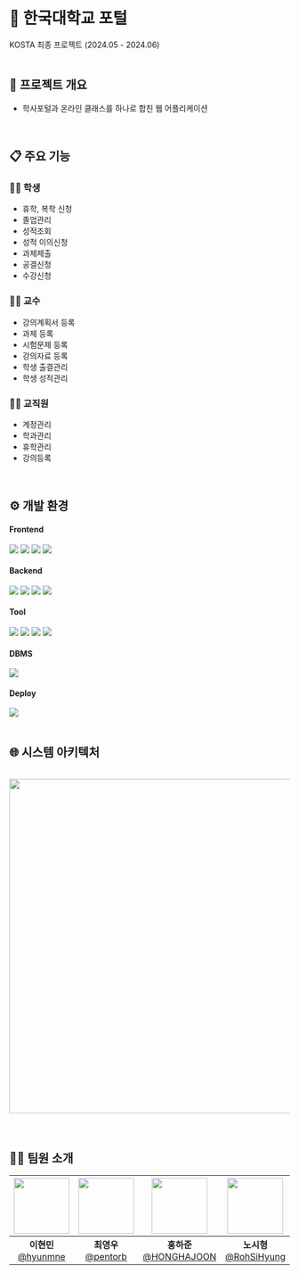 # 🏫 한국대학교 포털
KOSTA 최종 프로젝트 (2024.05 - 2024.06)
<br><br>

## 📌 프로젝트 개요

- 학사포털과 온라인 클래스를 하나로 합친 웹 어플리케이션

<br>

## 📋 주요 기능

### 👨‍🎓 학생
- 휴학, 복학 신청
- 졸업관리
- 성적조회
- 성적 이의신청
- 과제제출
- 공결신청
- 수강신청

### 👩‍🏫 교수
- 강의계획서 등록
- 과제 등록
- 시험문제 등록
- 강의자료 등록
- 학생 출결관리
- 학생 성적관리

### 👨‍💼 교직원
- 계정관리
- 학과관리
- 휴학관리
- 강의등록

<br>

## ⚙ 개발 환경

#### Frontend
<img src="https://img.shields.io/badge/JavaScript-F7DF1E.svg?style=for-the-badge&logo=JavaScript&logoColor=black"> <img src="https://img.shields.io/badge/React-61DAFB.svg?style=for-the-badge&logo=React&logoColor=black"> <img src="https://img.shields.io/badge/MUI-007FFF.svg?style=for-the-badge&logo=mui&logoColor=white"> <img src="https://img.shields.io/badge/React%20Bootstrap-41E0FD.svg?style=for-the-badge&logo=React-Bootstrap&logoColor=black">

#### Backend
<img src="https://img.shields.io/badge/java-%23ED8B00.svg?style=for-the-badge&logo=openjdk&logoColor=white"> <img src="https://img.shields.io/badge/Spring%20Boot-6DB33F.svg?style=for-the-badge&logo=Spring-Boot&logoColor=white"> <img src="https://img.shields.io/badge/Gradle-02303A.svg?style=for-the-badge&logo=Gradle&logoColor=white"> <img src="https://img.shields.io/badge/JSON%20Web%20Tokens-000000.svg?style=for-the-badge&logo=JSON-Web-Tokens&logoColor=white">

#### Tool
<img src="https://img.shields.io/badge/Git-F05032.svg?style=for-the-badge&logo=Git&logoColor=white"> <img src="https://img.shields.io/badge/GitHub-181717.svg?style=for-the-badge&logo=GitHub&logoColor=white"> <img src="https://img.shields.io/badge/Figma-F24E1E.svg?style=for-the-badge&logo=Figma&logoColor=white"> <img src="https://img.shields.io/badge/Notion-000000.svg?style=for-the-badge&logo=Notion&logoColor=white">

#### DBMS
<img src="https://img.shields.io/badge/MariaDB-003545?style=for-the-badge&logo=mariadb&logoColor=white">

#### Deploy
<img src="https://img.shields.io/badge/Amazon%20EC2-FF9900.svg?style=for-the-badge&logo=Amazon-EC2&logoColor=white"><br><br>

## 🌐 시스템 아키텍처
<br>
<img src="https://github.com/user-attachments/assets/40b2fc38-9cae-4bc4-be8c-d87ff3f0401d" width="600"/><br><br><br>

## 🏃‍♂️ 팀원 소개
|<img src="https://avatars.githubusercontent.com/u/83358018?v=4" width="100" height="100"/>|<img src="https://avatars.githubusercontent.com/u/133846559?v=4" width="100" height="100"/>|<img src="https://avatars.githubusercontent.com/u/106696354?v=4" width="100" height="100"/>|<img src="https://avatars.githubusercontent.com/u/130119947?v=4" width="100" height="100"/>|<img src="https://avatars.githubusercontent.com/u/145124127?v=4" width="100" height="100"/>|
|:-:|:-:|:-:|:-:|:-:|
|**이현민**<br>[@hyunmne](https://github.com/hyunmne)|**최영우**<br>[@pentorb](https://github.com/pentorb)|**홍하준**<br>[@HONGHAJOON](https://github.com/HONGHAJOON)|**노시형**<br>[@RohSiHyung](https://github.com/RohSiHyung)|**임시언**<br>[@Sieonn](https://github.com/Sieonn)|
